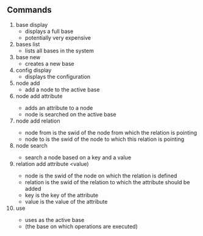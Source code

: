 ## Commands
1. base display
   - displays a full base
   - potentially very expensive
2. bases list
   - lists all bases in the system
3. base new
   - creates a new base
3. config display
   - displays the configuration
4. node add
   - add a node to the active base
5. node add attribute <node swid> <key> <value>
   - adds an attribute to a node
   - node is searched on the active base
6. node add relation <node from> <node to>
   - node from is the swid of the node from which the relation is pointing
   - node to is the swid of the node to which this relation is pointing
7. node search <key> <value>
   - search a node based on a key and a value
8. relation add attribute <node> <relation> <key> <value)
   - node is the swid of the node on which the relation is defined
   - relation is the swid of the relation to which the attribute should be added
   - key is the key of the attribute
   - value is the value of the attribute
7. use <swid>
   - uses <swid> as the active base
   - (the base on which operations are executed)
